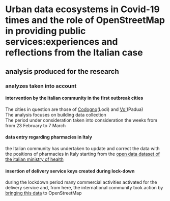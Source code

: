 # Urban data ecosystems in Covid-19 times and the role of OpenStreetMap in providing public services:experiences and reflections from the Italian case
## analysis produced for the research

### analyzes taken into account 

#### intervention by the Italian community in the first outbreak cities
The cities in question are those of [Codogno](https://www.openstreetmap.org/#map=14/45.1667/9.6793)(Lodi) and [Vo'](https://www.openstreetmap.org/#map=16/45.3305/11.6422)(Padua)<br/>
The analysis focuses on building data collection<br/>
The period under consideration taken into consideration the weeks from from 23 February to 7 March

#### data entry regarding pharmacies in Italy 
the Italian community has undertaken to update and correct the data with the positions of pharmacies in Italy starting from the [open data dataset of the italian ministry of health](https://www.dati.salute.gov.it/dati/dettaglioDataset.jsp?menu=dati&idPag=5)

#### insertion of delivery service keys created during lock-down
during the lockdown period many commercial activities activated for the delivery service and, from here, the international community took action by [bringing this data](https://wiki.openstreetmap.org/wiki/COVID-19_-_How_to_Map#Keys_delivery.2C_takeaway.2C_drive-through_services) to OpenStreetMap

